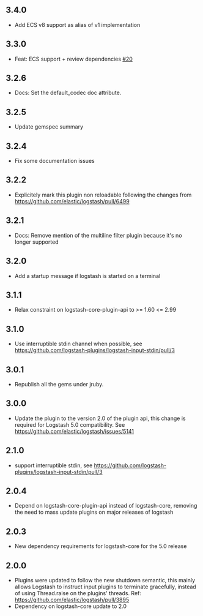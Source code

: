 ## 3.4.0
  - Add ECS v8 support as alias of v1 implementation

## 3.3.0
  - Feat: ECS support + review dependencies [#20](https://github.com/logstash-plugins/logstash-input-stdin/pull/20)

## 3.2.6
  - Docs: Set the default_codec doc attribute.

## 3.2.5
  - Update gemspec summary

## 3.2.4
  - Fix some documentation issues

## 3.2.2
  - Explicitely mark this plugin non reloadable following the changes from https://github.com/elastic/logstash/pull/6499

## 3.2.1
  - Docs: Remove mention of the multiline filter plugin because it's no longer supported

## 3.2.0
  - Add a startup message if logstash is started on a terminal

## 3.1.1
  - Relax constraint on logstash-core-plugin-api to >= 1.60 <= 2.99

## 3.1.0
  - Use interruptible stdin channel when possible, see https://github.com/logstash-plugins/logstash-input-stdin/pull/3

## 3.0.1
  - Republish all the gems under jruby.

## 3.0.0
  - Update the plugin to the version 2.0 of the plugin api, this change is required for Logstash 5.0 compatibility. See https://github.com/elastic/logstash/issues/5141

## 2.1.0
 - support interruptible stdin, see https://github.com/logstash-plugins/logstash-input-stdin/pull/3

## 2.0.4
 - Depend on logstash-core-plugin-api instead of logstash-core, removing the need to mass update plugins on major releases of logstash

## 2.0.3
 - New dependency requirements for logstash-core for the 5.0 release

## 2.0.0
 - Plugins were updated to follow the new shutdown semantic, this mainly allows Logstash to instruct input plugins to terminate gracefully,
   instead of using Thread.raise on the plugins' threads. Ref: https://github.com/elastic/logstash/pull/3895
 - Dependency on logstash-core update to 2.0

